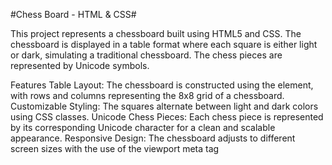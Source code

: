 
#Chess Board - HTML & CSS#

This project represents a chessboard built using HTML5 and CSS. The chessboard is displayed in a table format where each square is either light or dark, simulating a traditional chessboard. 
The chess pieces are represented by Unicode symbols.

Features
Table Layout: The chessboard is constructed using the <table> element, with rows and columns representing the 8x8 grid of a chessboard.
Customizable Styling: The squares alternate between light and dark colors using CSS classes.
Unicode Chess Pieces: Each chess piece is represented by its corresponding Unicode character for a clean and scalable appearance.
Responsive Design: The chessboard adjusts to different screen sizes with the use of the viewport meta tag
